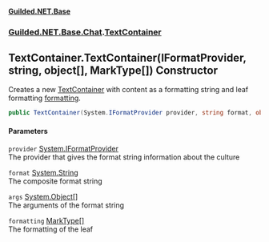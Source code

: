 #### [Guilded.NET.Base](Guilded_NET_Base.md 'Guilded.NET.Base')
### [Guilded.NET.Base.Chat](Guilded_NET_Base.md#Guilded_NET_Base_Chat 'Guilded.NET.Base.Chat').[TextContainer](TextContainer.md 'Guilded.NET.Base.Chat.TextContainer')
## TextContainer.TextContainer(IFormatProvider, string, object[], MarkType[]) Constructor
Creates a new [TextContainer](TextContainer.md 'Guilded.NET.Base.Chat.TextContainer') with content as a formatting string and leaf formatting [formatting](TextContainer_TextContainer(IFormatProvider_string_object___MarkType__).md#Guilded_NET_Base_Chat_TextContainer_TextContainer(System_IFormatProvider_string_object___Guilded_NET_Base_Chat_MarkType__)_formatting 'Guilded.NET.Base.Chat.TextContainer.TextContainer(System.IFormatProvider, string, object[], Guilded.NET.Base.Chat.MarkType[]).formatting').  
```csharp
public TextContainer(System.IFormatProvider provider, string format, object[] args, params Guilded.NET.Base.Chat.MarkType[] formatting);
```
#### Parameters
<a name='Guilded_NET_Base_Chat_TextContainer_TextContainer(System_IFormatProvider_string_object___Guilded_NET_Base_Chat_MarkType__)_provider'></a>
`provider` [System.IFormatProvider](https://docs.microsoft.com/en-us/dotnet/api/System.IFormatProvider 'System.IFormatProvider')  
The provider that gives the format string information about the culture
  
<a name='Guilded_NET_Base_Chat_TextContainer_TextContainer(System_IFormatProvider_string_object___Guilded_NET_Base_Chat_MarkType__)_format'></a>
`format` [System.String](https://docs.microsoft.com/en-us/dotnet/api/System.String 'System.String')  
The composite format string
  
<a name='Guilded_NET_Base_Chat_TextContainer_TextContainer(System_IFormatProvider_string_object___Guilded_NET_Base_Chat_MarkType__)_args'></a>
`args` [System.Object](https://docs.microsoft.com/en-us/dotnet/api/System.Object 'System.Object')[[]](https://docs.microsoft.com/en-us/dotnet/api/System.Array 'System.Array')  
The arguments of the format string
  
<a name='Guilded_NET_Base_Chat_TextContainer_TextContainer(System_IFormatProvider_string_object___Guilded_NET_Base_Chat_MarkType__)_formatting'></a>
`formatting` [MarkType](MarkType.md 'Guilded.NET.Base.Chat.MarkType')[[]](https://docs.microsoft.com/en-us/dotnet/api/System.Array 'System.Array')  
The formatting of the leaf
  
